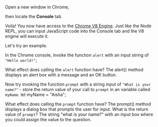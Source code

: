 Open a new window in Chrome,

then locate the **Console** tab.

Voila! You now have access to the [Chrome V8 Engine](https://www.cloudflare.com/en-gb/learning/serverless/glossary/what-is-chrome-v8/).
Just like the Node REPL, you can input JavaScript code into the Console tab and the V8 engine will execute it.

Let's try an example.

In the Chrome console,
invoke the function `alert` with an input string of `"Hello world!"`;

What effect does calling the `alert` function have?
The alert() method displays an alert box with a message and an OK button. 

Now try invoking the function `prompt` with a string input of `"What is your name?"` - store the return value of your call to `prompt` in an variable called `myName`.
let myName = "Aisha";

What effect does calling the `prompt` function have?
The prompt() method displays a dialog box that prompts the user for input.
What is the return value of `prompt`?
The string "what is your name?" with an input box where you could assign the value to the question.
